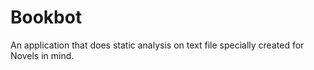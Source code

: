 # Bookbot

An application that does static analysis on text file
specially created for Novels in mind.